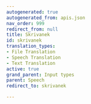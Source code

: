 ```yaml
---
autogenerated: true
autogenerated_from: apis.json
nav_order: 999
redirect_from: null
title: Skrivanek
id: skrivanek
translation_types:
- File Translation
- Speech Translation
- Text Translation
active: true
grand_parent: Input types
parent: Speech
redirect_to: skrivanek

---
```


